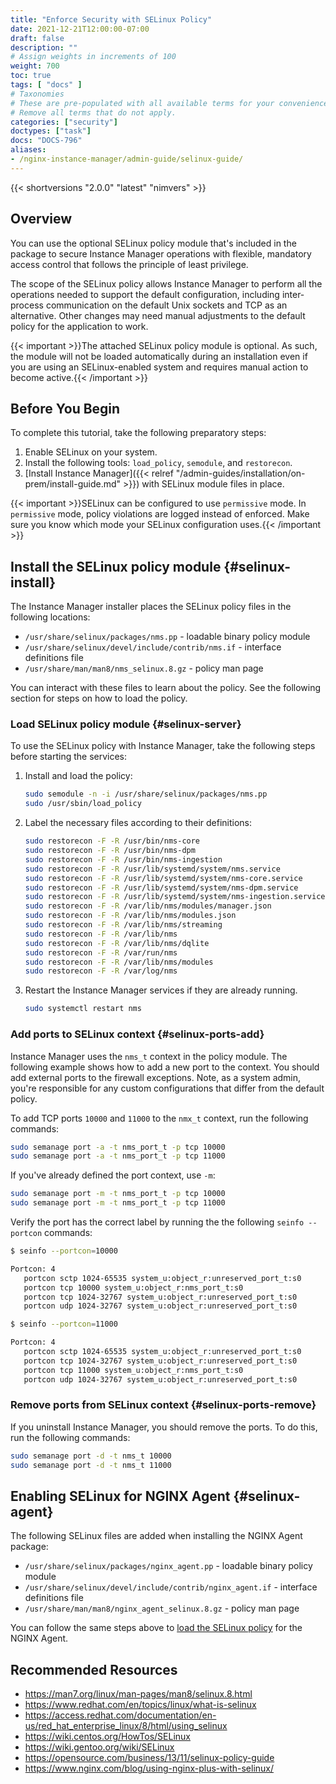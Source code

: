 ```yaml
---
title: "Enforce Security with SELinux Policy"
date: 2021-12-21T12:00:00-07:00
draft: false
description: ""
# Assign weights in increments of 100
weight: 700
toc: true
tags: [ "docs" ]
# Taxonomies
# These are pre-populated with all available terms for your convenience.
# Remove all terms that do not apply.
categories: ["security"]
doctypes: ["task"]
docs: "DOCS-796"
aliases:
- /nginx-instance-manager/admin-guide/selinux-guide/
---
```


{{< shortversions "2.0.0" "latest" "nimvers" >}}
## Overview

You can use the optional SELinux policy module that's included in the package to secure Instance Manager operations with flexible, mandatory access control that follows the principle of least privilege.

The scope of the SELinux policy allows Instance Manager to perform all the operations needed to support the default configuration, including inter-process communication on the default Unix sockets and TCP as an alternative. Other changes may need manual adjustments to the default policy for the application to work.

{{< important >}}The attached SELinux policy module is optional. As such, the module will not be loaded automatically during an installation even if you are using an SELinux-enabled system and requires manual action to become active.{{< /important >}}

## Before You Begin

To complete this tutorial, take the following preparatory steps:

1. Enable SELinux on your system.
2. Install the following tools: `load_policy`, `semodule`, and `restorecon`.  
3. [Install Instance Manager]({{< relref "/admin-guides/installation/on-prem/install-guide.md" >}}) with SELinux module files in place.

{{< important >}}SELinux can be configured to use `permissive` mode. In `permissive` mode, policy violations are logged instead of enforced. Make sure you know which mode your SELinux configuration uses.{{< /important >}}

## Install the SELinux policy module {#selinux-install}

The Instance Manager installer places the SELinux policy files in the following locations:

- `/usr/share/selinux/packages/nms.pp` - loadable binary policy module
- `/usr/share/selinux/devel/include/contrib/nms.if` - interface definitions file
- `/usr/share/man/man8/nms_selinux.8.gz` - policy man page

You can interact with these files to learn about the policy. See the following section for steps on how to load the policy.

### Load SELinux policy module {#selinux-server}

To use the SELinux policy with Instance Manager, take the following steps before starting the services:

1. Install and load the policy:

    ```bash
    sudo semodule -n -i /usr/share/selinux/packages/nms.pp
    sudo /usr/sbin/load_policy
    ```

2. Label the necessary files according to their definitions:

    ```bash
    sudo restorecon -F -R /usr/bin/nms-core
    sudo restorecon -F -R /usr/bin/nms-dpm
    sudo restorecon -F -R /usr/bin/nms-ingestion
    sudo restorecon -F -R /usr/lib/systemd/system/nms.service
    sudo restorecon -F -R /usr/lib/systemd/system/nms-core.service
    sudo restorecon -F -R /usr/lib/systemd/system/nms-dpm.service
    sudo restorecon -F -R /usr/lib/systemd/system/nms-ingestion.service
    sudo restorecon -F -R /var/lib/nms/modules/manager.json
    sudo restorecon -F -R /var/lib/nms/modules.json
    sudo restorecon -F -R /var/lib/nms/streaming
    sudo restorecon -F -R /var/lib/nms
    sudo restorecon -F -R /var/lib/nms/dqlite
    sudo restorecon -F -R /var/run/nms
    sudo restorecon -F -R /var/lib/nms/modules
    sudo restorecon -F -R /var/log/nms
    ```

3. Restart the Instance Manager services if they are already running.

    ```bash
    sudo systemctl restart nms
    ```

### Add ports to SELinux context {#selinux-ports-add}

Instance Manager uses the `nms_t` context in the policy module. The following example shows how to add a new port to the context. You should add external ports to the firewall exceptions. Note, as a system admin, you're responsible for any custom configurations that differ from the default policy.

To add TCP ports `10000` and `11000` to the `nmx_t` context, run the following commands:

```bash
sudo semanage port -a -t nms_port_t -p tcp 10000
sudo semanage port -a -t nms_port_t -p tcp 11000
```

If you've already defined the port context, use `-m`:

```bash
sudo semanage port -m -t nms_port_t -p tcp 10000
sudo semanage port -m -t nms_port_t -p tcp 11000
```

Verify the port has the correct label by running the the following `seinfo --portcon` commands:

``` bash
$ seinfo --portcon=10000

Portcon: 4
   portcon sctp 1024-65535 system_u:object_r:unreserved_port_t:s0
   portcon tcp 10000 system_u:object_r:nms_port_t:s0
   portcon tcp 1024-32767 system_u:object_r:unreserved_port_t:s0
   portcon udp 1024-32767 system_u:object_r:unreserved_port_t:s0

$ seinfo --portcon=11000

Portcon: 4
   portcon sctp 1024-65535 system_u:object_r:unreserved_port_t:s0
   portcon tcp 1024-32767 system_u:object_r:unreserved_port_t:s0
   portcon tcp 11000 system_u:object_r:nms_port_t:s0
   portcon udp 1024-32767 system_u:object_r:unreserved_port_t:s0
```

### Remove ports from SELinux context {#selinux-ports-remove}

If you uninstall Instance Manager, you should remove the ports. To do this, run the following commands:

```bash
sudo semanage port -d -t nms_t 10000
sudo semanage port -d -t nms_t 11000
```

## Enabling SELinux for NGINX Agent {#selinux-agent}

The following SELinux files are added when installing the NGINX Agent package:

- `/usr/share/selinux/packages/nginx_agent.pp` - loadable binary policy module
- `/usr/share/selinux/devel/include/contrib/nginx_agent.if` - interface definitions file
- `/usr/share/man/man8/nginx_agent_selinux.8.gz` - policy man page

You can follow the same steps above to [load the SELinux policy](#selinux-server) for the NGINX Agent.

## Recommended Resources

- https://man7.org/linux/man-pages/man8/selinux.8.html
- https://www.redhat.com/en/topics/linux/what-is-selinux
- https://access.redhat.com/documentation/en-us/red_hat_enterprise_linux/8/html/using_selinux
- https://wiki.centos.org/HowTos/SELinux
- https://wiki.gentoo.org/wiki/SELinux
- https://opensource.com/business/13/11/selinux-policy-guide
- https://www.nginx.com/blog/using-nginx-plus-with-selinux/
